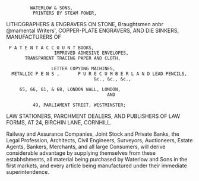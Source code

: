              WATERLOW & SONS,
              PRINTERS BY STEAM POWER,
 LITHOGRAPHERS & ENGRAVERS                                          ON    STONE,
              Braughtsmen anbr @mamental Writers',
        COPPER-PLATE ENGRAVERS, AND DIE SINKERS,
                   MANUFACTURERS OF

     P A T E N T A C C O U N T BOOKS,
                      IMPROVED ADHESIVE ENVELOPES,
           TRANSPARENT TRACING PAPER AND CLOTH,

                     LETTER COPYING MACHINES,
      METALLIC P E N S ,       P U R E C U M B E R L A N D LEAD PENCILS,
                                     &c., &c., &c.,

         65, 66, 61, & 68, LONDON WALL, LONDON,
                                          AND

              49, PARLIAMENT STREET, WESTMINSTER;
 LAW STATIONERS, PARCHMENT DEALERS, AND PUBLISHERS OF
                      LAW FORMS,
            AT 24, BIRCHIN LANE, CORNHILL.

   Railway and Assurance Companies, Joint Stock and Private Banks, the Legal
Profession, Architects, Civil Engineers, Surveyors, Auctioneers, Estate
Agents, Bankers, Merchants, and all large Consumers, will derive considerable
advantage by supplying themselves from these estabhshments, all material being purchased
by Waterlow and Sons in the first markets, and every article being manufactured under
their immediate superintendence.
